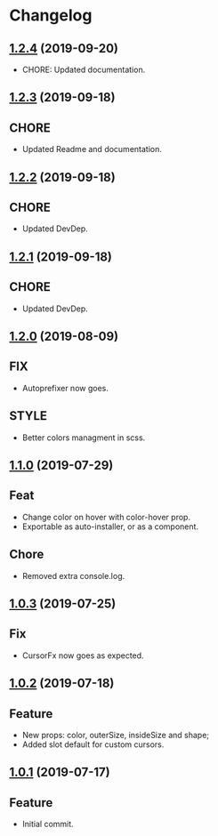 # Changelog

## [1.2.4](https://github.com/LuXDAmore/vue-cursor-fx/compare/v1.2.3...v1.2.4) (2019-09-20)

- CHORE: Updated documentation.

## [1.2.3](https://github.com/LuXDAmore/vue-cursor-fx/compare/v1.2.2...v1.2.3) (2019-09-18)

## CHORE

- Updated Readme and documentation.

## [1.2.2](https://github.com/LuXDAmore/vue-cursor-fx/compare/v1.2.1...v1.2.2) (2019-09-18)

## CHORE

- Updated DevDep.

## [1.2.1](https://github.com/LuXDAmore/vue-cursor-fx/compare/v1.2.0...v1.2.1) (2019-09-18)

## CHORE

- Updated DevDep.

## [1.2.0](https://github.com/LuXDAmore/vue-cursor-fx/compare/v1.1.0...v1.2.0) (2019-08-09)

## FIX

- Autoprefixer now goes.

## STYLE

- Better colors managment in scss.

## [1.1.0](https://github.com/LuXDAmore/vue-cursor-fx/compare/v1.0.3...v1.1.0) (2019-07-29)

## Feat

- Change color on hover with color-hover prop.
- Exportable as auto-installer, or as a component.

## Chore

- Removed extra console.log.

## [1.0.3](https://github.com/LuXDAmore/vue-cursor-fx/compare/v1.0.2...v1.0.3) (2019-07-25)

## Fix

- CursorFx now goes as expected.

## [1.0.2](https://github.com/LuXDAmore/vue-cursor-fx/compare/v1.0.1...v1.0.2) (2019-07-18)

## Feature

- New props: color, outerSize, insideSize and shape;
- Added slot default for custom cursors.

## [1.0.1](https://github.com/LuXDAmore/vue-cursor-fx/compare/v1.0.0...v1.0.1) (2019-07-17)

## Feature

- Initial commit.
